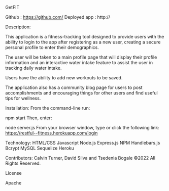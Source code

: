 GetFIT 

Github : https://github.com/
Deployed app : http://

Description:

This application is a fitness-tracking tool designed to provide users with the ability to login to the app after registering as a new user, creating a secure personal profile to enter their demographics.

The user will be taken to a main profile page that will display their profile information and an interactive water intake feature to assist the user in tracking daily water intake.

Users have the ability to add new workouts to be saved.

The application also has a community blog page for users to post accomplishments and encouraging things for other users and find useful tips for wellness.


Installation:
From the command-line run:

npm start
Then, enter:

node server.js
From your browser window, type or click the following link: https://restful--fitness.herokuapp.com/login


Technology:
HTML/CSS
Javascript
Node.js
Express.js
NPM
Handlebars.js
Bcrypt
MySQL
Sequelize
Heroku

Contributors:
Calvin Turner, David Silva and Tsedenia Bogale ©2022 All Rights Reserved.


License

Apache